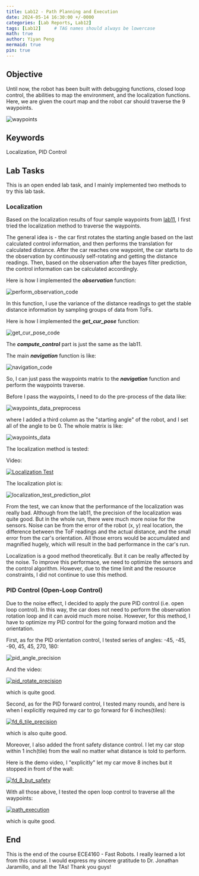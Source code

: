 ```yaml
---
title: Lab12 - Path Planning and Execution
date: 2024-05-14 16:30:00 +/-0000
categories: [Lab Reports, Lab12]
tags: [Lab12]     # TAG names should always be lowercase
math: true
author: Yiyan Peng
mermaid: true
pin: true
---
```


## Objective

Until now, the robot has been built with debugging functions, closed loop control, the abilities to map the environment, and the localization functions. Here, we are given the court map and the robot car should traverse the 9 waypoints.

![waypoints](/Fast-Robots/assets/images/lab12/waypoints.png "waypoints")

## Keywords

Localization, PID Control

## Lab Tasks

This is an open ended lab task, and I mainly implemented two methods to try this lab task.

### Localization

Based on the localization results of four sample waypoints from [lab11](https://666harrypeng.github.io/posts/Lab11/), I first tried the localization method to traverse the waypoints.

The general idea is - the car first rotates the starting angle based on the last calculated control information, and then performs the translation for calculated distance. After the car reaches one waypoint, the car starts to do the observation by continuously self-rotating and getting the distance readings. Then, based on the observation after the bayes filter prediction, the control information can be calculated accordingly.

Here is how I implemented the ***observation*** function:

![perform_observation_code](/assets/images/lab12/perform_observation_code.png "perform_observation_code")

In this function, I use the variance of the distance readings to get the stable distance information by sampling groups of data from ToFs.

Here is how I implemented the ***get_cur_pose*** function:

![get_cur_pose_code](/assets/images/lab12/get_cur_pose_code.png "get_cur_pose_code")

The ***compute_control*** part is just the same as the lab11.

The main ***navigation*** function is like:

![navigation_code](/assets/images/lab12/navigation_code.png "navigation_code")

So, I can just pass the waypoints matrix to the ***navigation*** function and perform the waypoints traverse.

Before I pass the waypoints, I need to do the pre-process of the data like:

![waypoints_data_preprocess](/assets/images/lab12/waypoints_data_preprocess.png "waypoints_data_preprocess")

where I added a third column as the "starting angle" of the robot, and I set all of the angle to be 0. The whole matrix is like:

![waypoints_data](/assets/images/lab12/waypoints_data.png "waypoints_data")

The localization method is tested:

Video:

[![Localization Test](https://img.youtube.com/vi/RRU-zQbLiwo/maxresdefault.jpg)](https://www.youtube.com/watch?v=RRU-zQbLiwo)

The localization plot is:

![localization_test_prediction_plot](/assets/images/lab12/localization_test_prediction_plot.png "localization_test_prediction_plot")

From the test, we can know that the performance of the localization was really bad. Although from the lab11, the precision of the localization was quite good. But in the whole run, there were much more noise for the sensors. Noise can be from the error of the robot (x, y) real location, the difference between the ToF readings and the actual distance, and the small error from the car's orientation. All those errors would be accumulated and magnified hugely, which will result in the bad performance in the car's run.

Localization is a good method theoretically. But it can be really affected by the noise. To improve this performace, we need to optimize the sensors and the control algorithm. However, due to the time limit and the resource constraints, I did not continue to use this method.

### PID Control (Open-Loop Control)

Due to the noise effect, I decided to apply the pure PID control (i.e. open loop control). In this way, the car does not need to perform the observation rotation loop and it can avoid much more noise. However, for this method, I have to optimize my PID control for the going forward motion and the orientation.

First, as for the PID orientation control, I tested series of angles: -45, -45, -90, 45, 45, 270, 180:

![pid_angle_precision](/assets/images/lab12/pid_angle_precision.png "pid_angle_precision")

And the video:

[![pid_rotate_precision](https://img.youtube.com/vi/__ol5DXqYmM/maxresdefault.jpg)](https://www.youtube.com/watch?v=__ol5DXqYmM)

which is quite good.

Second, as for the PID forward control, I tested many rounds, and here is when I explicitly required my car to go forward for 6 inches(tiles):

[![fd_6_tile_precision](https://img.youtube.com/vi/HWtOMWMM0o8/maxresdefault.jpg)](https://www.youtube.com/watch?v=HWtOMWMM0o8)

which is also quite good.

Moreover, I also added the front safety distance control. I let my car stop within 1 inch(tile) from the wall no matter what distance is told to perform.

Here is the demo video, I "explicitly" let my car move 8 inches but it stopped in front of the wall:

[![fd_8_but_safety](https://img.youtube.com/vi/MwosplnPKDU/maxresdefault.jpg)](https://www.youtube.com/watch?v=MwosplnPKDU)

With all those above, I tested the open loop control to traverse all the waypoints:

[![path_execution](https://img.youtube.com/vi/KPdvcXDp0ic/maxresdefault.jpg)](https://www.youtube.com/watch?v=KPdvcXDp0ic)

which is quite good.

## End

This is the end of the course ECE4160 - Fast Robots. I really learned a lot from this course. I would express my sincere gratitude to Dr. Jonathan Jaramillo, and all the TAs! Thank you guys!
